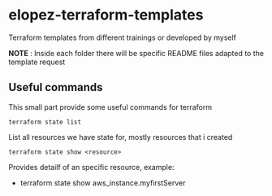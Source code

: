 # elopez-terraform-templates
Terraform templates from different trainings or developed by myself

**NOTE** : Inside each folder there will be specific README files adapted to the template request

## Useful commands
This small part provide some useful commands for terraform


```
terraform state list
```
List all resources we have state for, mostly resources that i created


```
terraform state show <resource>
```
Provides detailf of an specific resource, example:
- terraform state show aws_instance.myfirstServer

